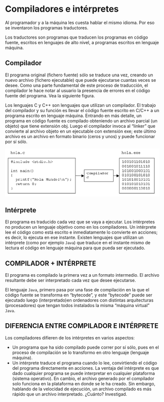 # Compiladores e intérpretes

Al programador y a la máquina les cuesta hablar el mismo idioma. Por eso se inventaron los programas traductores.

Los traductores son programas que traducen los programas en código fuente, escritos en lenguajes de alto nivel, a programas escritos en lenguaje máquina.

## Compilador

El programa original (fichero fuente) sólo se traduce una vez, creando un nuevo archivo (fichero ejecutable) que puede ejecutarse cuantas veces se desee.
Como una parte fundamental de este proceso de traducción, el compilador le hace notar al usuario la presencia de errores en el código fuente del programa. Vea la siguiente figura.

Los lenguajes C y C++ son lenguajes que utilizan un compilador. El trabajo del compilador y su función es llevar el código fuente escrito en C/C++ a un programa escrito en lenguaje máquina. Entrando en más detalle, un programa en código fuente es compilado obteniendo un archivo parcial (un objeto) que tiene extensión obj. Luego  el compilador invoca al “linker” que convierte al archivo objeto en un ejecutable con extensión exe; este último archivo es un archivo en formato binario (ceros y unos) y puede funcionar por sí sólo.

![imagen](2019-06-21-08-30-28.png)

## Intérprete

El programa es traducido cada vez que se vaya a ejecutar.
Los intérpretes no producen un lenguaje objetivo como en los compiladores. Un intérprete lee el código como está escrito e inmediatamente lo convierte en acciones; es decir, lo ejecuta en ese instante.
Existen lenguajes que utilizan un intérprete (como por ejemplo `Java`) que traduce en el instante mismo de lectura el código en lenguaje máquina para que pueda ser ejecutado.

## COMPILADOR + INTÉRPRETE

El programa es compilado la primera vez a un formato intermedio. El archivo resultante debe ser interpretado cada vez que desee ejecutarse.

El lenguaje `Java`, primero pasa por una fase de compilación en la que el código fuente se transforma en “bytecode”, y este “bytecode” puede ser ejecutado luego (interpretado)en ordenadores con distintas arquitecturas (procesadores) que tengan todos instalados la misma “máquina virtual” `Java`.

## DIFERENCIA ENTRE COMPILADOR E INTÉRPRETE

Los compiladores difieren de los intérpretes en varios aspectos:

- Un programa que ha sido compilado puede correr por sí sólo, pues en el proceso de compilación se lo transformo en otro lenguaje (lenguaje máquina).
- Un intérprete traduce el programa cuando lo lee, convirtiendo el código del programa directamente en acciones. La ventaja del intérprete es que dado cualquier programa se puede interpretar en cualquier plataforma (sistema operativo). En cambio, el archivo generado por el compilador solo funciona en la plataforma en donde se le ha creado. Sin embargo, hablando de la velocidad de ejecución, un archivo compilado es más rápido que un archivo interpretado. ¿Cuánto? Investigad.